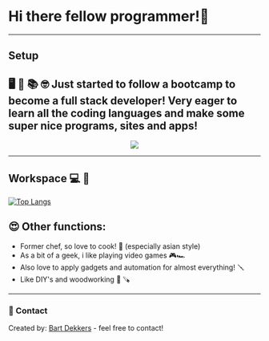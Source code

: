 # Hi there fellow programmer!👋
---
## Setup
🖥 📑 📚 🤓 Just started to follow a bootcamp to become a full stack developer! Very eager to learn all the coding languages and make some super nice programs, sites and apps!
---
<div align="center"  >
<a href=![dekkersbd GitHub stats]> <img align="center" src="https://github-readme-stats.vercel.app/api?username=dekkersbd&hide=issues,stars&theme=nightowl&show_icons=true" /></a> </div>

---
## Workspace 💻 📝


[![Top Langs](https://github-readme-stats.vercel.app/api/top-langs/?username=dekkersbd&theme=nightowl&layout=compact)](https://github.com/dekkersbd/github-readme-stats)


## 😍 Other functions:

* Former chef, so love to cook! 🍱 (especially asian style)
* As a bit of a geek, i like playing video games 🎮🏎
* Also love to apply gadgets and automation for almost everything! 🪛
* Like DIY's and woodworking 🔨 🪚
---
### 📲 Contact

Created by: [Bart Dekkers](https://www.linkedin.com/in/bart-dekkers-6437191a0/) - feel free to contact!

